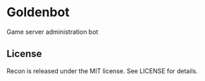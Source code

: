 Goldenbot
=========

Game server administration bot

## License
Recon is released under the MIT license. See LICENSE for details.
